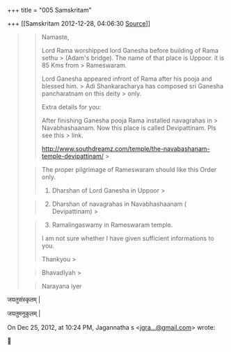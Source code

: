 +++
title = "005 Samskritam"

+++
[[Samskritam	2012-12-28, 04:06:30 [Source](https://groups.google.com/g/samskrita/c/n_Z3TkHVGxE)]]



  
  

>   

> 
> > 
> > Namaste,
> > 
> > 
> >   
> > 
> > 
> > Lord Rama worshipped lord Ganesha before building of Rama sethu > (Adam's bridge). The name of that place is Uppoor. it is 85 Kms from > Rameswaram.
> > 
> > 
> > Lord Ganesha appeared infront of Rama after his pooja and blessed him. > Adi Shankaracharya has composed sri Ganesha pancharatnam on this deity > only.
> > 
> > 
> > Extra details for you:
> > 
> > 
> > After finishing Ganesha pooja Rama installed navagrahas in > Navabhashaanam. Now this place is called Devipattinam. Pls see this > link.
> > 
> > 
> >   
> > 
> > 
> >   
> > 
> > 
> > <http://www.southdreamz.com/temple/the-navabashanam-temple-devipattinam/> >
> 
> > 
> >   
> > 
> > 
> > The proper pilgrimage of Rameswaram should like this Order only.
> > 
> > 
> > 1. Dharshan of Lord Ganesha in Uppoor >
> 
> > 
> > 2. Dharshan of navagrahas in Navabhashaanam ( Devipattinam) >
> 
> > 
> > 3. Ramalingaswamy in Rameswaram temple.
> > 
> > 
> >   
> > 
> > 
> > I am not sure whether I have given sufficient informations to you.
> > 
> > 
> >   
> > 
> > 
> > Thankyou >
> 
> > 
> > BhavadIyah >
> 
> > 
> > Narayana iyer
> > 
> > 
> >   
> > 
> > 
> >   
> > 
> > 
> > 
> >   
> > 

जयतुसंस्कृतम् \|

जयतुमनुकुलम् \|

On Dec 25, 2012, at 10:24 PM, Jagannatha s \<[jgra...@gmail.com]()\> wrote:  
  



